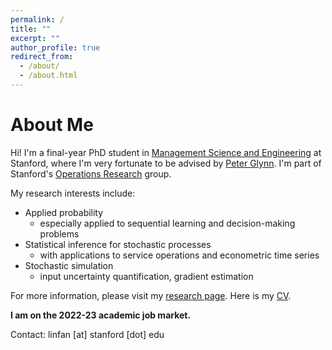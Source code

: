```yaml
---
permalink: /
title: ""
excerpt: ""
author_profile: true
redirect_from: 
  - /about/
  - /about.html
---
```


About Me
======
Hi! I'm a final-year PhD student in [Management Science and Engineering](https://msande.stanford.edu/) at Stanford, where I'm very fortunate to be advised by [Peter Glynn](https://web.stanford.edu/~glynn/). I'm part of Stanford's [Operations Research](https://or.stanford.edu/) group.
    
My research interests include:
- Applied probability
  - especially applied to sequential learning and decision-making problems
- Statistical inference for stochastic processes
  - with applications to service operations and econometric time series
- Stochastic simulation
  - input uncertainty quantification, gradient estimation

For more information, please visit my [research page](https://linfanf.github.io/research/). Here is my [CV](https://linfanf.github.io/files/LinFan_CV_August2022.pdf).
     
**I am on the 2022-23 academic job market.**   
  
Contact: linfan [at] stanford [dot] edu




